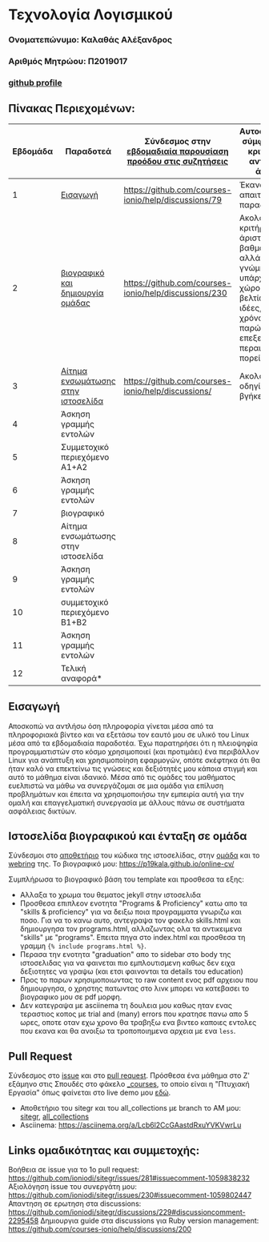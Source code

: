 # Τεχνολογία Λογισμικού 

### Ονοματεπώνυμο: Καλαθάς Αλέξανδρος
### Αριθμός Μητρώου: Π2019017
### [github profile](https://github.com/p19kala)

## Πίνακας Περιεχομένων:
| Εβδομάδα | Παραδοτεά | Σύνδεσμος στην [εβδομαδιαία παρουσίαση προόδου στις συζητήσεις](https://github.com/courses-ionio/help/discussions/categories/show-and-tell) | Αυτοαξιολόγηση σύμφωνα με τα κριτήρια της αντίστοιχης άσκησης |
| --- | --- | --- | --- |
| 1 | [Εισαγωγή](#Εισαγωγή)| https://github.com/courses-ionio/help/discussions/79 | Έκανα ο,τι απαιτείται για το παραδοτέο 1. |
| 2 | [βιογραφικό και δημιουργία ομάδας](#Ιστοσελίδα-βιογραφικού-και-ένταξη-σε-ομάδα) | https://github.com/courses-ionio/help/discussions/230 | Ακολούθησα τα κριτήρια για την άριστη βαθμολόγηση, αλλά κατά τη γνώμη μου υπάρχει πολύ χώρος για βελτίωση. Έχω ιδέες, άλλα όχι χρόνο προς το παρών. Θα το επεξεργαστώ περαιτέρω στη πορεία.|
| 3 | [Αίτημα ενσωμάτωσης στην ιστοσελίδα](#Pull-Request)| https://github.com/courses-ionio/help/discussions/ | Ακολούθησα τις οδηγίες και βγήκε άριστη. |
| 4 | Άσκηση γραμμής εντολών | | |
| 5 | Συμμετοχικό περιεχόμενο A1+A2 | | |
| 6 | Άσκηση γραμμής εντολών | | |
| 7 | βιογραφικό | | |
| 8 | Αίτημα ενσωμάτωσης στην ιστοσελίδα | | |
| 9 | Άσκηση γραμμής εντολών | | |
| 10 | συμμετοχικό περιεχόμενο B1+B2 | | |
| 11 | Άσκηση γραμμής εντολών | | |
| 12 | Τελική αναφορά* | | |

## Εισαγωγή
Αποσκοπώ να αντλήσω όση πληροφορία γίνεται μέσα από τα πληροφοριακά βίντεο και να εξετάσω τον εαυτό μου σε υλικό του Linux μέσα από τα εβδομαδιαία παραδοτέα. Έχω παρατηρήσει ότι η πλειοψηφία προγραμματιστών στο κόσμο χρησιμοποιεί (και προτιμάει) ένα περιβάλλον Linux για ανάπτυξη και χρησιμοποίηση εφαρμογών, οπότε σκέφτηκα ότι θα ήταν καλό να επεκτείνω τις γνώσεις και δεξιότητές μου κάποια στιγμή και αυτό το μάθημα είναι ιδανικό. Μέσα από τις ομάδες του μαθήματος ευελπιστώ να μάθω να συνεργάζομαι σε μια ομάδα για επίλυση προβλημάτων και έπειτα να χρησιμοποιήσω την εμπειρία αυτή για την ομαλή και επαγγελματική συνεργασία με άλλους πάνω σε συστήματα ασφάλειας δικτύων.

## Ιστοσελίδα βιογραφικού και ένταξη σε ομάδα
Σύνδεσμοι στο [αποθετήριο](https://github.com/p19kala/online-cv/tree/gh-pages) του κώδικα της ιστοσελίδας, στην [ομάδα](https://github.com/Git-s-PopTeamEpic) και το [webring](https://git-team-epic-webring.netlify.app/) της. Το βιογραφικό μου: https://p19kala.github.io/online-cv/

Συμπλήρωσα το βιογραφικό βάση του template και προσθεσα τα εξης:
- Αλλαξα το χρωμα του θεματος jekyll στην ιστοσελιδα
- Προσθεσα επιπλεον ενοτητα "Programs & Proficiency" κατω απο τα "skills & proficiency" για να δειξω ποια προγραμματα γνωριζω και ποσο. Για να το κανω αυτο, αντεγραψα τον φακελο skills.html και δημιουργησα τον programs.html, αλλαζωντας ολα τα αντικειμενα "skills" με "programs". Επειτα πηγα στο index.html και προσθεσα τη γραμμη `{% include programs.html %}`.
- Περασα την ενοτητα "graduation" απο το sidebar στο body της ιστοσελιδας για να φαινεται πιο εμπλουτισμενη καθως δεν ειχα δεξιοτητες να γραψω (και ετσι φαινονται τα details του education)
- Προς το παρων xρησιμοποιωντας το raw content ενος pdf αρχειου που δημιουργησα, ο χρηστης πατωντας στο λινκ μπορει να κατεβασει το βιογραφικο μου σε pdf μορφη.
- Δεν κατεγραψα με asciinema τη δουλεια μου καθως ηταν ενας τεραστιος κοπος με trial and (many) errors που κρατησε πανω απο 5 ωρες, οποτε οταν εχω χρονο θα τραβηξω ενα βιντεο καποιες εντολες που εκανα και θα ανοιξω τα τροποποιημενα αρχεια με ενα `less`.

## Pull Request
Σύνδεσμος στο [issue](https://github.com/ioniodi/sitegr/issues/237) και στο [pull request](https://github.com/ioniodi/sitegr/pull/285). Πρόσθεσα ένα μάθημα στο Ζ' εξάμηνο στις Σπουδές στο φάκελο [\_courses](https://github.com/p19kala/all_collections/tree/2019017/_courses), το οποίο είναι η "Πτυχιακή Εργασία" όπως φαίνεται στο live demo μου [εδώ](https://p19kalasw.netlify.app/courses/thesis/). 
- Αποθετήριο του sitegr και του all_collections με branch το ΑΜ μου: [sitegr](https://github.com/p19kala/sitegr/tree/2019017), [all_collections](https://github.com/p19kala/all_collections/tree/2019017)
- Asciinema: https://asciinema.org/a/Lcb6l2CcGAastdRxuYVKVwrLu

## Links ομαδικότητας και συμμετοχής:
Βοήθεια σε issue για το 1o pull request: https://github.com/ioniodi/sitegr/issues/281#issuecomment-1059838232
Αξιολόγηση issue του συνεργάτη μου: https://github.com/ioniodi/sitegr/issues/230#issuecomment-1059802447
Απαντηση σε ερωτηση στα discussions: https://github.com/ioniodi/sitegr/discussions/229#discussioncomment-2295458
Δημιουργια guide στα discussions για Ruby version management: https://github.com/courses-ionio/help/discussions/200

